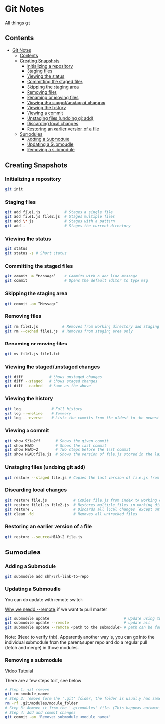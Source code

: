 # Git Notes

All things git

## Contents

<!-- toc -->

- [Git Notes](#git-notes)
  - [Contents](#contents)
  - [Creating Snapshots](#creating-snapshots)
    - [Initializing a repository](#initializing-a-repository)
    - [Staging files](#staging-files)
    - [Viewing the status](#viewing-the-status)
    - [Committing the staged files](#committing-the-staged-files)
    - [Skipping the staging area](#skipping-the-staging-area)
    - [Removing files](#removing-files)
    - [Renaming or moving files](#renaming-or-moving-files)
    - [Viewing the staged/unstaged changes](#viewing-the-stagedunstaged-changes)
    - [Viewing the history](#viewing-the-history)
    - [Viewing a commit](#viewing-a-commit)
    - [Unstaging files (undoing git add)](#unstaging-files-undoing-git-add)
    - [Discarding local changes](#discarding-local-changes)
    - [Restoring an earlier version of a file](#restoring-an-earlier-version-of-a-file)
  - [Sumodules](#sumodules)
    - [Adding a Submodule](#adding-a-submodule)
    - [Updating a Submoudle](#updating-a-submoudle)
    - [Removing a submodule](#removing-a-submodule)

<!-- tocstop -->

## Creating Snapshots

### Initializing a repository

```bash
git init
```

### Staging files

```bash
git add file1.js           # Stages a single file
git add file1.js file2.js  # Stages multiple files
git add \*.js              # Stages with a pattern
git add .                  # Stages the current directory
```

### Viewing the status

```bash
git status
git status -s # Short status
```

### Committing the staged files

```bash
git commit -m “Message”    # Commits with a one-line message
git commit                 # Opens the default editor to type msg
```

### Skipping the staging area

```bash
git commit -am “Message”
```

### Removing files

```bash
git rm file1.js           # Removes from working directory and staging area
git rm --cached file1.js  # Removes from staging area only
```

### Renaming or moving files

```bash
git mv file1.js file1.txt
```

### Viewing the staged/unstaged changes

```bash
git diff            # Shows unstaged changes
git diff --staged   # Shows staged changes
git diff --cached   # Same as the above
```

### Viewing the history

```bash
git log              # Full history
git log --oneline    # Summary
git log --reverse    # Lists the commits from the oldest to the newest
```

### Viewing a commit

```bash
git show 921a2ff       # Shows the given commit
git show HEAD          # Shows the last commit
git show HEAD~2        # Two steps before the last commit
git show HEAD:file.js  # Shows the version of file.js stored in the last commit
```

### Unstaging files (undoing git add)

```bash
git restore --staged file.js # Copies the last version of file.js from repo to index
```

### Discarding local changes

```bash
git restore file.js            # Copies file.js from index to working directory
git restore file1.js file2.js  # Restores multiple files in working directory
git restore .                  # Discards all local changes (except untracked files)
git clean -fd                  # Removes all untracked files
```

### Restoring an earlier version of a file

```bash
git restore --source=HEAD~2 file.js
```

## Sumodules

### Adding a Submodule

```bash
git submodule add shh/url-link-to-repo
```

### Updating a Submoudle

You can do update with remote switch

[Why we needd --remote](https://stackoverflow.com/questions/47470271/what-does-remote-actually-do-in-git-submodule-update-remote), if we want to pull master

```bash
git submodule update                                  # Update using the revison being tracked
git submodule update --remote                         # update all
git submodule update --remote <path to the submodule> # path can be found in .gitmodules file
```

Note: (Need to verify this). Apparently another way is, you can go into the individual submodule from the parent/super repo and do a regular pull (fetch and merge) in those modules.

### Removing a submodule

[Video Tutorial](https://www.youtube.com/watch?v=6pGxk0B_Ino)

There are a few steps to it, see below

```bash
# Step 1: git remove
git rm <module_name>
# Step 2: remove form the '.git' folder, the folder is usually has same name as module
rm -rf .git/modules/module_folder
# Step 3: Remove it from the '.gitmodules' file. (This happens automatically now, but still check)
# Step 4: Add and commit changes
git commit -am 'Removed submodule <module name>'
```
